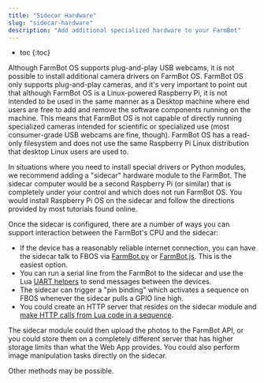 ```yaml
---
title: "Sidecar Hardware"
slug: "sidecar-hardware"
description: "Add additional specialized hardware to your FarmBot"
---
```


* toc
{:toc}

Although FarmBot OS supports plug-and-play USB webcams, it is not possible to install additional camera drivers on FarmBot OS. FarmBot OS only supports plug-and-play cameras, and it's very important to point out that although FarmBot OS is a Linux-powered Raspberry Pi, it is not intended to be used in the same manner as a Desktop machine where end users are free to add and remove the software components running on the machine. This means that FarmBot OS is not capable of directly running specialized cameras intended for scientific or specialized use (most consumer-grade USB webcams are fine, though). FarmBot OS has a read-only filesystem and does not use the same Raspberry Pi Linux distribution that desktop Linux users are used to.

In situations where you need to install special drivers or Python modules, we recommend adding a "sidecar" hardware module to the FarmBot. The sidecar computer would be a second Raspberry Pi (or similar) that is completely under your control and which does not run FarmBot OS. You would install Raspberry Pi OS on the sidecar and follow the directions provided by most tutorials found online.

Once the sidecar is configured, there are a number of ways you can support interaction between the FarmBot's CPU and the sidecar:

 * If the device has a reasonably reliable internet connection, you can have the sidecar talk to FBOS via [FarmBot.py](https://github.com/FarmBot/farmbot-py) or [FarmBot.js](https://github.com/FarmBot/farmbot-js). This is the easiest option.
 * You can run a serial line from the FarmBot to the sidecar and use the Lua [UART helpers](../../lua/functions.md#uartopenpath-baud) to send messages between the devices.
 * The sidecar can trigger a "pin binding" which activates a sequence on FBOS whenever the sidecar pulls a GPIO line high.
 * You could create an HTTP server that resides on the sidecar module and [make HTTP calls from Lua code in a sequence](../../lua/functions.md#httpparams).

 The sidecar module could then upload the photos to the FarmBot API, or you could store them on a completely different server that has higher storage limits than what the Web App provides. You could also perform image manipulation tasks directly on the sidecar.

 Other methods may be possible.
